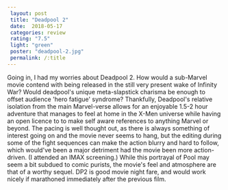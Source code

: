 ```yaml
---
 layout: post
 title: "Deadpool 2"
 date:  2018-05-17
 categories: review
 rating: "7.5"
 light: "green"
 poster: "deadpool-2.jpg"
 permalink: /:title
---
```



Going in, I had my worries about Deadpool 2. How would a sub-Marvel movie contend with being released in the still very present wake of Infinity War? Would deadpool's unique meta-slapstick charisma be enough to offset audience 'hero fatigue' syndrome? 
Thankfully, Deadpool's relative isolation from the main Marvel-verse allows for an enjoyable 1.5-2 hour adventure that manages to feel at home in the X-Men universe while having an open licence to to make self aware references to anything Marvel or beyond. The pacing is well thought out, as there is always something of interest going on and the movie never seems to hang, but the editing during some of the fight sequences can make the action blurry and hard to follow, which would've been a major detriment had the movie been more action-driven. (I attended an IMAX screening.) While this portrayal of Pool may seem a bit subdued to comic purists, the movie's feel and atmosphere are that of a worthy sequel. DP2 is good movie night fare, and would work nicely if marathoned immediately after the previous film.
